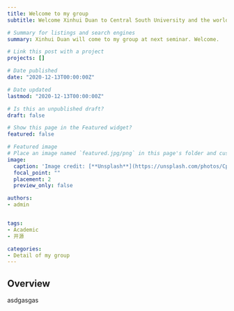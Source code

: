 ```yaml
---
title: Welcome to my group
subtitle: Welcome Xinhui Duan to Central South University and the world of graph theory.

# Summary for listings and search engines
summary: Xinhui Duan will come to my group at next seminar. Welcome.

# Link this post with a project
projects: []

# Date published
date: "2020-12-13T00:00:00Z"

# Date updated
lastmod: "2020-12-13T00:00:00Z"

# Is this an unpublished draft?
draft: false

# Show this page in the Featured widget?
featured: false

# Featured image
# Place an image named `featured.jpg/png` in this page's folder and customize its options here.
image:
  caption: 'Image credit: [**Unsplash**](https://unsplash.com/photos/CpkOjOcXdUY)'
  focal_point: ""
  placement: 2
  preview_only: false

authors:
- admin


tags:
- Academic
- 开源

categories:
- Detail of my group
---
```


## Overview
asdgasgas 
